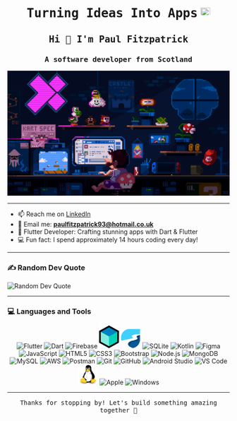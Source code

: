 <h1 align="center"><samp>Turning Ideas Into Apps</samp> <img src="https://github.com/mupezzuol/mupezzuol/blob/master/assets/earth.gif" width="22px" height="22px"></h1>

<h2 align="center"><samp>Hi 👋 I'm Paul Fitzpatrick</samp></h2>
<h3 align="center"><samp>A software developer from Scotland</samp></h3>

<p align="center">
  <img alt="Coding Mario" width="1000" src="https://raw.githubusercontent.com/sugith10/images/main/gif/mario-working.gif" />
</p>

---

- 📫 Reach me on [LinkedIn](https://www.linkedin.com/in/paul-fitzpatrick-a8832092/)
- 📧 Email me: **paulfitzpatrick93@hotmail.co.uk**
- 💙 Flutter Developer: Crafting stunning apps with Dart & Flutter
- 💻 Fun fact: I spend approximately 14 hours coding every day!

---

### ✍️ Random Dev Quote

<p>
  <img src="https://quotes-github-readme.vercel.app/api?type=horizontal&theme=vue" alt="Random Dev Quote" />
</p>

---

### 💻 Languages and Tools

<p align="center">
  <img src="https://www.vectorlogo.zone/logos/flutterio/flutterio-icon.svg" width="45" title="Flutter" />
  <img src="https://www.vectorlogo.zone/logos/dartlang/dartlang-icon.svg" width="45" title="Dart" />
  <img src="https://www.vectorlogo.zone/logos/firebase/firebase-icon.svg" width="45" title="Firebase" />
  <img src="https://raw.githubusercontent.com/sugith10/images/main/technologies/bloc.png" width="45" title="BLoC" />
  <img src="https://raw.githubusercontent.com/sugith10/images/main/technologies/riverpod.png" width="45" title="Riverpod" />
  <img src="https://www.vectorlogo.zone/logos/sqlite/sqlite-icon.svg" width="45" title="SQLite" />
  <img src="https://skillicons.dev/icons?i=kotlin" width="45" title="Kotlin" />
  <img src="https://skillicons.dev/icons?i=figma" width="45" title="Figma" />
  <img src="https://techstack-generator.vercel.app/js-icon.svg" width="45" title="JavaScript" />
  <img src="https://skillicons.dev/icons?i=html" width="45" title="HTML5" />
  <img src="https://skillicons.dev/icons?i=css" width="45" title="CSS3" />
  <img src="https://skillicons.dev/icons?i=bootstrap" width="45" title="Bootstrap" />
  <img src="https://skillicons.dev/icons?i=nodejs" width="45" title="Node.js" />
  <img src="https://skillicons.dev/icons?i=mongodb" width="45" title="MongoDB" />
  <img src="https://skillicons.dev/icons?i=mysql" width="45" title="MySQL" />
  <img src="https://techstack-generator.vercel.app/aws-icon.svg" width="45" title="AWS" />
  <img src="https://skillicons.dev/icons?i=postman" width="45" title="Postman" />
  <img src="https://user-images.githubusercontent.com/25181517/192108372-f71d70ac-7ae6-4c0d-8395-51d8870c2ef0.png" width="45" title="Git" />
  <img src="https://skillicons.dev/icons?i=github" width="45" title="GitHub" />
  <img src="https://skillicons.dev/icons?i=androidstudio" width="45" title="Android Studio" />
  <img src="https://skillicons.dev/icons?i=vscode" width="45" title="VS Code" />
  <img src="https://raw.githubusercontent.com/devicons/devicon/master/icons/linux/linux-original.svg" width="45" title="Linux" />
  <img src="https://skillicons.dev/icons?i=apple" width="45" title="Apple" />
  <img src="https://skillicons.dev/icons?i=windows" width="45" title="Windows" />
</p>

---

<p align="center">
  <samp>Thanks for stopping by! Let's build something amazing together 🚀</samp>
</p>

